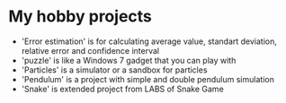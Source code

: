 # My hobby projects

* 'Error estimation' is for calculating average value, standart deviation, relative error and confidence interval
* 'puzzle' is like a Windows 7 gadget that you can play with
* 'Particles' is a simulator or a sandbox for particles
* 'Pendulum' is a project with simple and double pendulum simulation
* 'Snake' is extended project from LABS of Snake Game
